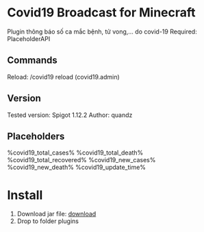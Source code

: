 # Covid19 Broadcast for Minecraft

Plugin thông báo số ca mắc bệnh, tử vong,... do covid-19
Required: PlaceholderAPI

## Commands
Reload: /covid19 reload (covid19.admin)

## Version
Tested version: Spigot 1.12.2
Author: quandz

## Placeholders
%covid19_total_cases%
%covid19_total_death%
%covid19_total_recovered%
%covid19_new_cases%
%covid19_new_death%
%covid19_update_time%

# **Install**
1. Download jar file: [download](https://github.com/boristran03/Covid19/raw/master/release/Covid19-1.0.jar)
2. Drop to folder plugins

